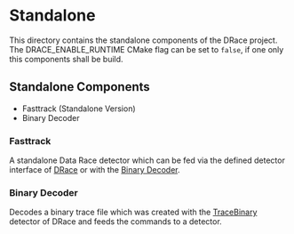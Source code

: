 # Standalone

This directory contains the standalone components of the DRace project.
The DRACE_ENABLE_RUNTIME CMake flag can be set to ```false```, if one only this components shall be build.

## Standalone Components

- Fasttrack (Standalone Version)
- Binary Decoder

### Fasttrack

A standalone Data Race detector which can be fed via the defined detector interface of [DRace](../common/detector/Detector.h) or with the [Binary Decoder](./binarydecoder/BinaryDecoder.cpp).

### Binary Decoder

Decodes a binary trace file which was created with the [TraceBinary](../drace-client/detectors/traceBinary/TraceBinary.cpp) detector of DRace and feeds the commands to a detector.
